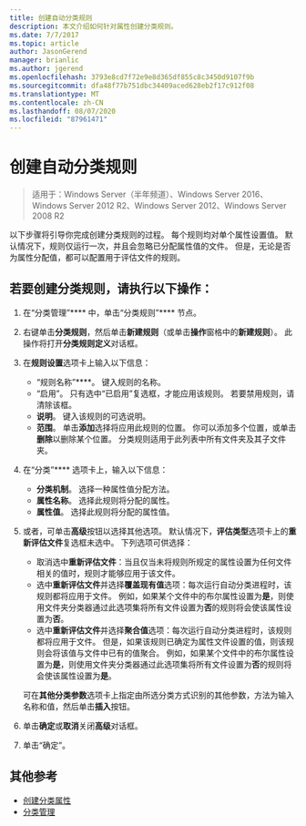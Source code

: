 ```yaml
---
title: 创建自动分类规则
description: 本文介绍如何针对属性创建分类规则。
ms.date: 7/7/2017
ms.topic: article
author: JasonGerend
manager: brianlic
ms.author: jgerend
ms.openlocfilehash: 3793e8cd7f72e9e8d365df855c8c3450d9107f9b
ms.sourcegitcommit: dfa48f77b751dbc34409aced628eb2f17c912f08
ms.translationtype: MT
ms.contentlocale: zh-CN
ms.lasthandoff: 08/07/2020
ms.locfileid: "87961471"
---
```

# <a name="create-an-automatic-classification-rule"></a>创建自动分类规则

> 适用于：Windows Server（半年频道）、Windows Server 2016、Windows Server 2012 R2、Windows Server 2012、Windows Server 2008 R2

以下步骤将引导你完成创建分类规则的过程。 每个规则均对单个属性设置值。 默认情况下，规则仅运行一次，并且会忽略已分配属性值的文件。 但是，无论是否为属性分配值，都可以配置用于评估文件的规则。

## <a name="to-create-a-classification-rule"></a>若要创建分类规则，请执行以下操作：

1.  在“分类管理”**** 中，单击“分类规则”**** 节点。

2.  右键单击**分类规则**，然后单击**新建规则**（或单击**操作**窗格中的**新建规则**）。 此操作将打开**分类规则定义**对话框。

3.  在**规则设置**选项卡上输入以下信息：

    -   “规则名称”****。 键入规则的名称。
    -   “启用”。 只有选中“已启用”复选框，才能应用该规则。 若要禁用规则，请清除该框。
    -   **说明**。 键入该规则的可选说明。
    -   **范围**。 单击**添加**选择将应用此规则的位置。 你可以添加多个位置，或单击**删除**以删除某个位置。 分类规则适用于此列表中所有文件夹及其子文件夹。

4.  在“分类”**** 选项卡上，输入以下信息：

    -   **分类机制**。 选择一种属性值分配方法。
    -   **属性名称**。 选择此规则将分配的属性。
    -   **属性值**。 选择此规则将分配的属性值。

5.  或者，可单击**高级**按钮以选择其他选项。 默认情况下，**评估类型**选项卡上的**重新评估文件**复选框未选中。 下列选项可供选择：

    -   取消选中**重新评估文件**：当且仅当未将规则所规定的属性设置为任何文件相关的值时，规则才能够应用于该文件。
    -   选中**重新评估文件**并选择**覆盖现有值**选项：每次运行自动分类进程时，该规则都将应用于文件。 例如，如果某个文件中的布尔属性设置为**是**，则使用文件夹分类器通过此选项集将所有文件设置为**否**的规则将会使该属性设置为**否**。
    -   选中**重新评估文件**并选择**聚合值**选项：每次运行自动分类进程时，该规则都将应用于文件。 但是，如果该规则已确定为属性文件设置的值，则该规则会将该值与文件中已有的值聚合。 例如，如果某个文件中的布尔属性设置为**是**，则使用文件夹分类器通过此选项集将所有文件设置为**否**的规则将会使该属性设置为**是**。

    可在**其他分类参数**选项卡上指定由所选分类方式识别的其他参数，方法为输入名称和值，然后单击**插入**按钮。

6.  单击**确定**或**取消**关闭**高级**对话框。

7.  单击“确定”。

## <a name="additional-references"></a>其他参考

-   [创建分类属性](create-classification-property.md)
-   [分类管理](classification-management.md)